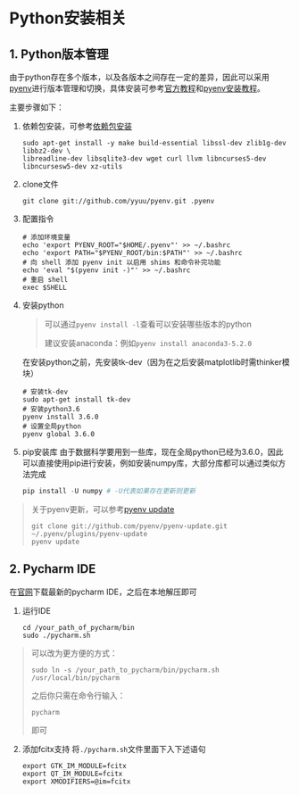# Python安装相关

## 1. Python版本管理

由于python存在多个版本，以及各版本之间存在一定的差异，因此可以采用[pyenv](https://github.com/yyuu/pyenv)进行版本管理和切换，具体安装可参考[官方教程](https://github.com/yyuu/pyenv)和[pyenv安装教程](https://my.oschina.net/lionets/blog/267469)。

主要步骤如下：

1. 依赖包安装，可参考[依赖包安装](https://github.com/yyuu/pyenv/wiki/Common-build-problems#requirements)

   ```shell
   sudo apt-get install -y make build-essential libssl-dev zlib1g-dev libbz2-dev \
   libreadline-dev libsqlite3-dev wget curl llvm libncurses5-dev libncursesw5-dev xz-utils
   ```

2. clone文件

   ```shell
   git clone git://github.com/yyuu/pyenv.git .pyenv
   ```

3. 配置指令

   ```shell
   # 添加环境变量
   echo 'export PYENV_ROOT="$HOME/.pyenv"' >> ~/.bashrc
   echo 'export PATH="$PYENV_ROOT/bin:$PATH"' >> ~/.bashrc
   # 向 shell 添加 pyenv init 以启用 shims 和命令补完功能
   echo 'eval "$(pyenv init -)"' >> ~/.bashrc
   # 重启 shell
   exec $SHELL
   ```

4. 安装python

   > 可以通过`pyenv install -l`查看可以安装哪些版本的python
   >
   > 建议安装anaconda：例如`pyenv install anaconda3-5.2.0`
   >
   
   在安装python之前，先安装tk-dev（因为在之后安装matplotlib时需thinker模块）

   ```shell
   # 安装tk-dev
   sudo apt-get install tk-dev
   # 安装python3.6
   pyenv install 3.6.0
   # 设置全局python
   pyenv global 3.6.0
   ```

5. pip安装库
   由于数据科学要用到一些库，现在全局python已经为3.6.0，因此可以直接使用pip进行安装，例如安装numpy库，大部分库都可以通过类似方法完成

   ```python
   pip install -U numpy # -U代表如果存在更新则更新
   ```

> 关于pyenv更新，可以参考[pyenv update](https://github.com/pyenv/pyenv-update)
>
> ```shell
> git clone git://github.com/pyenv/pyenv-update.git ~/.pyenv/plugins/pyenv-update
> pyenv update
> ```

## 2. Pycharm IDE

在[官网](https://www.jetbrains.com/pycharm/)下载最新的pycharm IDE，之后在本地解压即可

1. 运行IDE

   ```shell
   cd /your_path_of_pycharm/bin
   sudo ./pycharm.sh
   ```

> 可以改为更方便的方式：
>
> ```shell
> sudo ln -s /your_path_to_pycharm/bin/pycharm.sh /usr/local/bin/pycharm
> ```
>
> 之后你只需在命令行输入：
>
> ```shell
> pycharm
> ```
>
> 即可

2. 添加fcitx支持
   将`./pycharm.sh`文件里面下入下述语句

   ```shell
   export GTK_IM_MODULE=fcitx
   export QT_IM_MODULE=fcitx
   export XMODIFIERS=@im=fcitx
   ```



   ​	